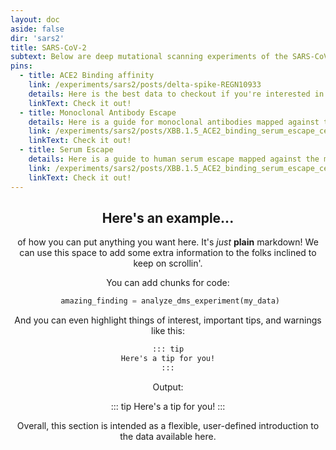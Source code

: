 ```yaml
---
layout: doc
aside: false
dir: 'sars2'
title: SARS-CoV-2
subtext: Below are deep mutational scanning experiments of the SARS-CoV-2 Spike protein. See the details below for the best datasets for different research questions.
pins:
  - title: ACE2 Binding affinity
    link: /experiments/sars2/posts/delta-spike-REGN10933
    details: Here is the best data to checkout if you're interested in ACE2 Binding affinity
    linkText: Check it out!
  - title: Monoclonal Antibody Escape
    details: Here is a guide for monoclonal antibodies mapped against the most current strain
    link: /experiments/sars2/posts/XBB.1.5_ACE2_binding_serum_escape_cell_entry
    linkText: Check it out!
  - title: Serum Escape
    details: Here is a guide to human serum escape mapped against the most current strain
    link: /experiments/sars2/posts/XBB.1.5_ACE2_binding_serum_escape_cell_entry
    linkText: Check it out!
---
```


<Header :title="$frontmatter.title" :description="$frontmatter.subtext" /> 

<PinnedExperiments />

<!-- Edit below -->

## Here's an example...

of how you can put anything you want here. It's *just* **plain** markdown! We can use this space to add some extra information to the folks inclined to keep on scrollin'.

You can add chunks for code:

```python
 amazing_finding = analyze_dms_experiment(my_data)
```

And you can even highlight things of interest, important tips, and warnings like this:

```md
::: tip
Here's a tip for you!
:::
```

Output:

::: tip
Here's a tip for you!
:::

Overall, this section is intended as a flexible, user-defined introduction to the data available here.

<!-- Stop editing -->

<Experiments :currentDirectory="$frontmatter.dir" />
